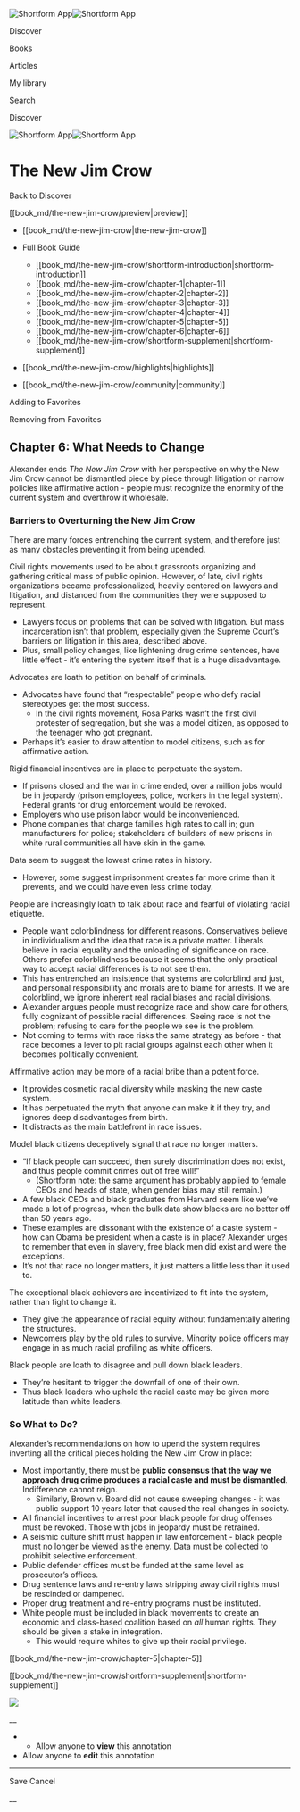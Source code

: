 ![Shortform App](/img/logo.36a2399e.svg)![Shortform App](/img/logo-dark.70c1b072.svg)

Discover

Books

Articles

My library

Search

Discover

![Shortform App](/img/logo.36a2399e.svg)![Shortform App](/img/logo-dark.70c1b072.svg)

# The New Jim Crow

Back to Discover

[[book_md/the-new-jim-crow/preview|preview]]

  * [[book_md/the-new-jim-crow|the-new-jim-crow]]
  * Full Book Guide

    * [[book_md/the-new-jim-crow/shortform-introduction|shortform-introduction]]
    * [[book_md/the-new-jim-crow/chapter-1|chapter-1]]
    * [[book_md/the-new-jim-crow/chapter-2|chapter-2]]
    * [[book_md/the-new-jim-crow/chapter-3|chapter-3]]
    * [[book_md/the-new-jim-crow/chapter-4|chapter-4]]
    * [[book_md/the-new-jim-crow/chapter-5|chapter-5]]
    * [[book_md/the-new-jim-crow/chapter-6|chapter-6]]
    * [[book_md/the-new-jim-crow/shortform-supplement|shortform-supplement]]
  * [[book_md/the-new-jim-crow/highlights|highlights]]
  * [[book_md/the-new-jim-crow/community|community]]



Adding to Favorites 

Removing from Favorites 

## Chapter 6: What Needs to Change

Alexander ends _The New Jim Crow_ with her perspective on why the New Jim Crow cannot be dismantled piece by piece through litigation or narrow policies like affirmative action - people must recognize the enormity of the current system and overthrow it wholesale.

### Barriers to Overturning the New Jim Crow

There are many forces entrenching the current system, and therefore just as many obstacles preventing it from being upended.

Civil rights movements used to be about grassroots organizing and gathering critical mass of public opinion. However, of late, civil rights organizations became professionalized, heavily centered on lawyers and litigation, and distanced from the communities they were supposed to represent.

  * Lawyers focus on problems that can be solved with litigation. But mass incarceration isn’t that problem, especially given the Supreme Court’s barriers on litigation in this area, described above.
  * Plus, small policy changes, like lightening drug crime sentences, have little effect - it’s entering the system itself that is a huge disadvantage.



Advocates are loath to petition on behalf of criminals.

  * Advocates have found that “respectable” people who defy racial stereotypes get the most success.
    * In the civil rights movement, Rosa Parks wasn’t the first civil protester of segregation, but she was a model citizen, as opposed to the teenager who got pregnant.
  * Perhaps it’s easier to draw attention to model citizens, such as for affirmative action. 



Rigid financial incentives are in place to perpetuate the system.

  * If prisons closed and the war in crime ended, over a million jobs would be in jeopardy (prison employees, police, workers in the legal system). Federal grants for drug enforcement would be revoked.
  * Employers who use prison labor would be inconvenienced.
  * Phone companies that charge families high rates to call in; gun manufacturers for police; stakeholders of builders of new prisons in white rural communities all have skin in the game.



Data seem to suggest the lowest crime rates in history.

  * However, some suggest imprisonment creates far more crime than it prevents, and we could have even less crime today.



People are increasingly loath to talk about race and fearful of violating racial etiquette.

  * People want colorblindness for different reasons. Conservatives believe in individualism and the idea that race is a private matter. Liberals believe in racial equality and the unloading of significance on race. Others prefer colorblindness because it seems that the only practical way to accept racial differences is to not see them.
  * This has entrenched an insistence that systems are colorblind and just, and personal responsibility and morals are to blame for arrests. If we are colorblind, we ignore inherent real racial biases and racial divisions.
  * Alexander argues people must recognize race and show care for others, fully cognizant of possible racial differences. Seeing race is not the problem; refusing to care for the people we see is the problem.
  * Not coming to terms with race risks the same strategy as before - that race becomes a lever to pit racial groups against each other when it becomes politically convenient.



Affirmative action may be more of a racial bribe than a potent force.

  * It provides cosmetic racial diversity while masking the new caste system.
  * It has perpetuated the myth that anyone can make it if they try, and ignores deep disadvantages from birth. 
  * It distracts as the main battlefront in race issues.



Model black citizens deceptively signal that race no longer matters.

  * “If black people can succeed, then surely discrimination does not exist, and thus people commit crimes out of free will!”
    * (Shortform note: the same argument has probably applied to female CEOs and heads of state, when gender bias may still remain.)
  * A few black CEOs and black graduates from Harvard seem like we’ve made a lot of progress, when the bulk data show blacks are no better off than 50 years ago.
  * These examples are dissonant with the existence of a caste system - how can Obama be president when a caste is in place? Alexander urges to remember that even in slavery, free black men did exist and were the exceptions.
  * It’s not that race no longer matters, it just matters a little less than it used to.



The exceptional black achievers are incentivized to fit into the system, rather than fight to change it.

  * They give the appearance of racial equity without fundamentally altering the structures.
  * Newcomers play by the old rules to survive. Minority police officers may engage in as much racial profiling as white officers.



Black people are loath to disagree and pull down black leaders.

  * They’re hesitant to trigger the downfall of one of their own.
  * Thus black leaders who uphold the racial caste may be given more latitude than white leaders.



### So What to Do?

Alexander’s recommendations on how to upend the system requires inverting all the critical pieces holding the New Jim Crow in place:

  * Most importantly, there must be **public consensus that the way we approach drug crime produces a racial caste and must be dismantled**. Indifference cannot reign.
    * Similarly, Brown v. Board did not cause sweeping changes - it was public support 10 years later that caused the real changes in society.
  * All financial incentives to arrest poor black people for drug offenses must be revoked. Those with jobs in jeopardy must be retrained.
  * A seismic culture shift must happen in law enforcement - black people must no longer be viewed as the enemy. Data must be collected to prohibit selective enforcement.
  * Public defender offices must be funded at the same level as prosecutor’s offices.
  * Drug sentence laws and re-entry laws stripping away civil rights must be rescinded or dampened.
  * Proper drug treatment and re-entry programs must be instituted.
  * White people must be included in black movements to create an economic and class-based coalition based on _all_ human rights. They should be given a stake in integration.
    * This would require whites to give up their racial privilege. 



[[book_md/the-new-jim-crow/chapter-5|chapter-5]]

[[book_md/the-new-jim-crow/shortform-supplement|shortform-supplement]]

![](https://bat.bing.com/action/0?ti=56018282&Ver=2&mid=7173831c-15f6-4669-97cc-45bf5554e882&sid=1711133063fa11eebdec89a8b8ae3bbc&vid=171147a063fa11eea7440fcfeb230d96&vids=0&msclkid=N&pi=0&lg=en-US&sw=800&sh=600&sc=24&nwd=1&tl=Shortform%20%7C%20Book&p=https%3A%2F%2Fwww.shortform.com%2Fapp%2Fbook%2Fthe-new-jim-crow%2Fchapter-6&r=&lt=369&evt=pageLoad&sv=1&rn=639106)

__

  *   * Allow anyone to **view** this annotation
  * Allow anyone to **edit** this annotation



* * *

Save Cancel

__



